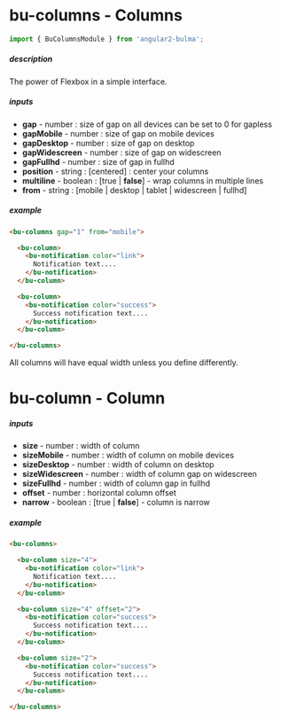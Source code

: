 
# bu-columns - Columns
```typescript
import { BuColumnsModule } from 'angular2-bulma';
```
##### description
The power of Flexbox in a simple interface.

##### inputs

- **gap** - number : size of gap on all devices can be set to 0 for gapless
- **gapMobile** - number : size of gap on mobile devices
- **gapDesktop** - number : size of gap on desktop
- **gapWidescreen** - number : size of gap on widescreen
- **gapFullhd** - number : size of gap in fullhd
- **position** - string : [centered] : center your columns
- **multiline** - boolean : [true | **false**] - wrap columns in multiple lines
- **from** - string : [mobile | desktop | tablet | widescreen | fullhd]

##### example
```html
<bu-columns gap="1" from="mobile">

  <bu-column>
    <bu-notification color="link">
      Notification text....
    </bu-notification>
  </bu-column>

  <bu-column>
    <bu-notification color="success">
      Success notification text....
    </bu-notification>
  </bu-column>

</bu-columns>
```
All columns will have equal width unless you define differently.

# bu-column - Column

##### inputs

- **size** - number : width of column
- **sizeMobile** - number : width of column on mobile devices
- **sizeDesktop** - number : width of column on desktop
- **sizeWidescreen** - number : width of column gap on widescreen
- **sizeFullhd** - number : width of column gap in fullhd
- **offset** - number : horizontal column offset
- **narrow** - boolean : [true | **false**] - column is narrow

##### example
```html
<bu-columns>

  <bu-column size="4">
    <bu-notification color="link">
      Notification text....
    </bu-notification>
  </bu-column>

  <bu-column size="4" offset="2">
    <bu-notification color="success">
      Success notification text....
    </bu-notification>
  </bu-column>

  <bu-column size="2">
    <bu-notification color="success">
      Success notification text....
    </bu-notification>
  </bu-column>

</bu-columns>
```
